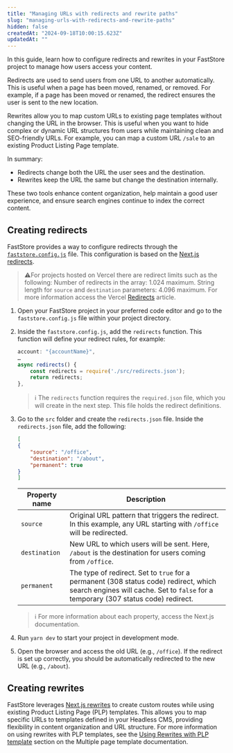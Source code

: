 ```yaml
---
title: "Managing URLs with redirects and rewrite paths"
slug: "managing-urls-with-redirects-and-rewrite-paths"
hidden: false
createdAt: "2024-09-18T10:00:15.623Z"
updatedAt: ""
---
```


In this guide, learn how to configure redirects and rewrites in your FastStore project to manage how users access your content.

Redirects are used to send users from one URL to another automatically. This is useful when a page has been moved, renamed, or removed. For example, if a page has been moved or renamed, the redirect ensures the user is sent to the new location.

Rewrites allow you to map custom URLs to existing page templates without changing the URL in the browser. This is useful when you want to hide complex or dynamic URL structures from users while maintaining clean and SEO-friendly URLs. For example, you can map a custom URL `/sale` to an existing Product Listing Page template.

In summary:

- Redirects change both the URL the user sees and the destination.
- Rewrites keep the URL the same but change the destination internally.

These two tools enhance content organization, help maintain a good user experience, and ensure search engines continue to index the correct content.

## Creating redirects

FastStore provides a way to configure redirects through the [`faststore.config.js`](https://developers.vtex.com/docs/guides/faststore/project-structure-config-options) file. This configuration is based on the [Next.js redirects](https://nextjs.org/docs/pages/api-reference/next-config-js/redirects).

> ⚠️For projects hosted on Vercel there are redirect limits such as the following: Number of redirects in the array: 1.024 maximum. String length for `source` and `destination` parameters: 4.096 maximum. For more information access the Vercel [Redirects](https://vercel.com/docs/edge-network/redirects#configuration) article.

1. Open your FastStore project in your preferred code editor and go to the `faststore.config.js` file within your project directory.
2. Inside the `faststore.config.js`, add the `redirects`  function. This function will define your redirect rules, for example:

    ```faststore.config.js mark=3:6
    account: "{accountName}",
    …
    async redirects() {
        const redirects = require('./src/redirects.json');
        return redirects;
    },
    ```

    > ℹ️ The `redirects` function requires the `required.json` file, which you will create in the next step. This file holds the redirect definitions.

3. Go to the `src` folder and create the `redirects.json` file.
Inside the `redirects.json` file, add the following:

    ```src/redirects.json
    [
    {
        "source": "/office",
        "destination": "/about",
        "permanent": true
    }
    ]
    ```

    | Property name | Description |
    | ------------------- | --------------- |
    | `source` | Original URL pattern that triggers the redirect. In this example, any URL starting with `/office` will be redirected. |
    | `destination` | New URL to which users will be sent. Here, `/about` is the destination for users coming from `/office`. |
    | `permanent` | The type of redirect. Set to `true` for a permanent (308 status code) redirect, which search engines will cache. Set to `false` for a temporary (307 status code) redirect. |

    > ℹ️ For more information about each property, access the Next.js documentation.

4. Run `yarn dev`  to start your project in development mode.
5. Open the browser and access the old URL (e.g., `/office`). If the redirect is set up correctly, you should be automatically redirected to the new URL (e.g., `/about`).

## Creating rewrites

FastStore leverages [Next.js rewrites](https://nextjs.org/docs/pages/api-reference/next-config-js/rewrites) to create custom routes while using existing Product Listing Page (PLP) templates. This allows you to map specific URLs to templates defined in your Headless CMS, providing flexibility in content organization and URL structure. For more information on using rewrites with PLP templates, see the [Using Rewrites with PLP template](https://developers.vtex.com/docs/guides/faststore/headless-cms-multiple-page-template#product-listing-page-plp-template-selection-criteria ) section on the Multiple page template documentation.
